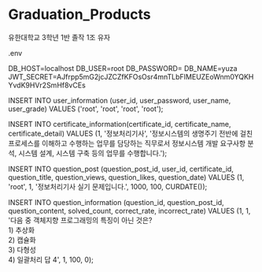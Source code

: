 # Graduation_Products
유한대학교 3학년 1반 졸작 1조 유자


.env

DB_HOST=localhost
DB_USER=root
DB_PASSWORD=
DB_NAME=yuza
JWT_SECRET=AJfrpp5mG2jcJZCZfKFOsOsr4mnTLbFIMEUZEoWnm0YQKHYvdK9HVr2SmHf8vCEs



INSERT INTO user_information (user_id, user_password, user_name, user_grade)
VALUES ('root', 'root', 'root', 'root');

INSERT INTO certificate_information(certificate_id, certificate_name, certificate_detail)
VALUES (1, '정보처리기사', '정보시스템의 생명주기 전반에 걸친 프로세스를 이해하고 수행하는 업무를 담당하는 직무로서 정보시스템 개발 요구사항 분석, 시스템 설계, 시스템 구축 등의 업무를 수행합니다.');

INSERT INTO question_post (question_post_id, user_id, certificate_id, question_title, question_views, question_likes, question_date)
VALUES (1, 'root', 1, '정보처리기사 실기 문제입니다.', 1000, 100, CURDATE()); 

INSERT INTO question_information (question_id, question_post_id, question_content, solved_count, correct_rate, incorrect_rate)
VALUES (1, 1, '다음 중 객체지향 프로그래밍의 특징이 아닌 것은?  <br> 1) 추상화 <br> 2) 캡슐화 <br> 3) 다형성 <br> 4) 일괄처리 답 4', 1, 100, 0);

